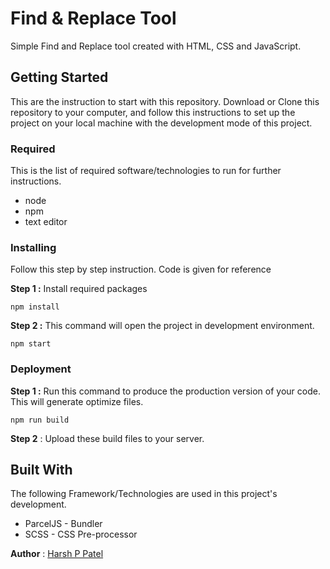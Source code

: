 # Find & Replace Tool

Simple Find and Replace tool created with HTML, CSS and JavaScript.

## Getting Started

This are the instruction to start with this repository. Download or Clone this repository to your computer, and follow this instructions to set up the project on your local machine with the development mode of this project.

### Required

This is the list of required software/technologies to run for further instructions.

- node
- npm
- text editor

### Installing

Follow this step by step instruction. Code is given for reference

**Step 1 :** Install required packages
```shell
npm install
```

**Step 2 :** This command will open the project in development environment.
```shell
npm start
```

### Deployment

**Step 1 :** Run this command to produce the production version of your code. This will generate optimize files.
```shell
npm run build
```

**Step 2** : Upload these build files to your server.


## Built With

The following Framework/Technologies are used in this project's development.

- ParcelJS - Bundler
- SCSS - CSS Pre-processor

**Author** : [Harsh P Patel](https://github.com/harshPPatel)